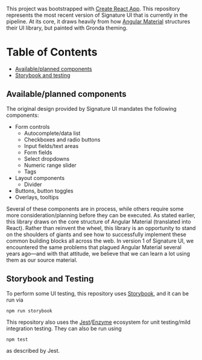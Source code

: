 This project was bootstrapped with 
[Create React App](https://github.com/facebookincubator/create-react-app).
This repository represents the most recent version of Signature UI
that is currently in the pipeline. At its core, it draws heavily
from how [Angular Material](https://github.com/angular/material2)
structures their UI library, but painted with Gronda theming.

# Table of Contents
- [Available/planned components](#available/planned-components)
- [Storybook and testing](#storybook-and-testing)

## Available/planned components
The original design provided by Signature UI mandates the following
components: 
- Form controls
  - Autocomplete/data list
  - Checkboxes and radio buttons
  - Input fields/text areas
  - Form fields
  - Select dropdowns
  - Numeric range slider
  - Tags
- Layout components
  - Divider
- Buttons, button toggles
- Overlays, tooltips

Several of these components are in process, while others require
some more consideration/planning before they can be executed.
As stated earlier, this library draws on the core structure
of Angular Material (translated into React). Rather than reinvent
the wheel, this library is an opportunity to stand on the
shoulders of giants and see how to successfully implement
these common building blocks all across the web. In version 1
of Signature UI, we encountered the same problems that
plagued Angular Material several years ago—and with that
attitude, we believe that we can learn a lot using them as
our source material.

## Storybook and Testing
To perform some UI testing, this repository uses 
[Storybook](https://storybook.js.org/), and it can be run
via
```node
npm run storybook
```

This repository also uses the [Jest](https://jestjs.io/)\/[Enzyme](https://airbnb.io/enzyme/)
ecosystem for unit testing/mild integration testing. They can also
be run using
```node
npm test
```
as described by Jest.
